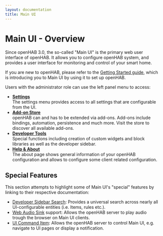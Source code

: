 ```yaml
---
layout: documentation
title: Main UI
---
```


# Main UI - Overview

<!-- START MAINUI SIDEBAR DOC - DO NOT REMOVE -->
Since openHAB 3.0, the so-called "Main UI" is the primary web user interface of openHAB.
It allows you to configure openHAB system, and provides a user interface for monitoring and control of your smart home.

If you are new to openHAB, please refer to the [Getting Started guide]({{base}}/tutorial/), which is introducing you to Main UI by using it to set up openHAB.

Users with the administrator role can use the left panel menu to access:

- [**Settings**](settings)<br>
  The settings menu provides access to all settings that are configurable from the UI.
- [**Add-on Store**](addons)<br>
  openHAB can and has to be extended via add-ons. Add-ons include bindings, automation, persistence and much more. Visit the store to discover all available add-ons.
- [**Developer Tools**](developer)<br>
  Special functions including creation of custom widgets and block libraries as well as the developer sidebar.
- [**Help & About**](about)<br>
  The about page shows general information of your openHAB configuration and allows to configure some client related configuration.
<!-- END MAINUI SIDEBAR DOC - DO NOT REMOVE -->

## Special Features

This section attempts to highlight some of Main UI's "special" features by linking to their respective documentation:

- [Developer Sidebar Search]({{base}}/mainui/developer/sidebar#developer-sidebar-search): Provides a universal search across nearly all UI-configurable entities (i.e. Items, rules etc.).
- [Web Audio Sink]({{base}}/mainui/about#web-audio-sink) support: Allows the openHAB server to play audio trough the browser on Main UI clients.
- [UI Command Item]({{base}}/mainui/about#): Allows the openHAB server to control Main UI, e.g. navigate to UI pages or display a notification.
